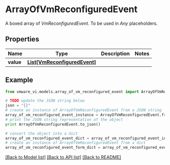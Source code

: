 # ArrayOfVmReconfiguredEvent

A boxed array of *VmReconfiguredEvent*. To be used in *Any* placeholders. 

## Properties
Name | Type | Description | Notes
------------ | ------------- | ------------- | -------------
**value** | [**List[VmReconfiguredEvent]**](VmReconfiguredEvent.md) |  | 

## Example

```python
from vmware_vi.models.array_of_vm_reconfigured_event import ArrayOfVmReconfiguredEvent

# TODO update the JSON string below
json = "{}"
# create an instance of ArrayOfVmReconfiguredEvent from a JSON string
array_of_vm_reconfigured_event_instance = ArrayOfVmReconfiguredEvent.from_json(json)
# print the JSON string representation of the object
print ArrayOfVmReconfiguredEvent.to_json()

# convert the object into a dict
array_of_vm_reconfigured_event_dict = array_of_vm_reconfigured_event_instance.to_dict()
# create an instance of ArrayOfVmReconfiguredEvent from a dict
array_of_vm_reconfigured_event_form_dict = array_of_vm_reconfigured_event.from_dict(array_of_vm_reconfigured_event_dict)
```
[[Back to Model list]](../README.md#documentation-for-models) [[Back to API list]](../README.md#documentation-for-api-endpoints) [[Back to README]](../README.md)


